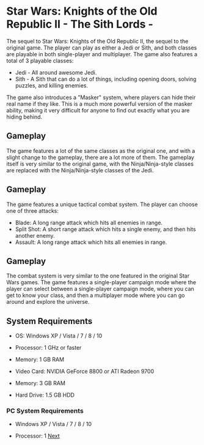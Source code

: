 # Star Wars: Knights of the Old Republic II - The Sith Lords -

The sequel to Star Wars: Knights of the Old Republic II, the sequel to the original game. The player can play as either a Jedi or Sith, and both classes are playable in both single-player and multiplayer. The game also features a total of 3 playable classes:

*   Jedi - All around awesome Jedi.
*   Sith - A Sith that can do a lot of things, including opening doors, solving puzzles, and killing enemies.

The game also introduces a "Masker" system, where players can hide their real name if they like. This is a much more powerful version of the masker ability, making it very difficult for anyone to find out exactly what you are hiding behind.

## Gameplay

The game features a lot of the same classes as the original one, and with a slight change to the gameplay, there are a lot more of them. The gameplay itself is very similar to the original game, with the Ninja/Ninja-style classes are replaced with the Ninja/Ninja-style classes of the Jedi.

## Gameplay

The game features a unique tactical combat system. The player can choose one of three attacks:

*   Blade: A long range attack which hits all enemies in range.
*   Split Shot: A short range attack which hits a single enemy, and then hits another enemy.
*   Assault: A long range attack which hits all enemies in range.

## Gameplay

The combat system is very similar to the one featured in the original Star Wars games. The game features a single-player campaign mode where the player can select between a single-player campaign mode, where you can get to know your class, and then a multiplayer mode where you can go around and explore the universe.

## System Requirements

*   OS: Windows XP / Vista / 7 / 8 / 10

*   Processor: 1 GHz or faster
*   Memory: 1 GB RAM

*   Video Card: NVIDIA GeForce 8800 or ATI Radeon 9700

*   Memory: 3 GB RAM

*   Hard Drive: 1.5 GB HDD

### PC System Requirements

*   Windows XP / Vista / 7 / 8 / 10

*   Processor: 1
[Next](390.md)
